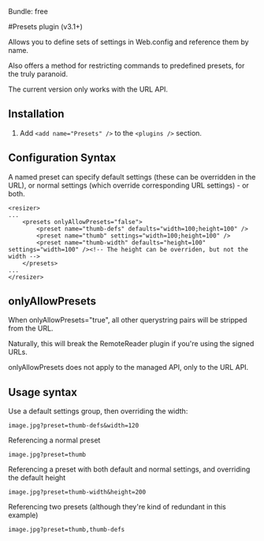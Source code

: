 Bundle: free

#Presets plugin (v3.1+)

Allows you to define sets of settings in Web.config and reference them by name.

Also offers a method for restricting commands to predefined presets, for the truly paranoid.

The current version only works with the URL API.

## Installation

1. Add `<add name="Presets" />` to the `<plugins />` section.

## Configuration Syntax

A named preset can specify default settings (these can be overridden in the URL), or normal settings (which override corresponding URL settings) - or both. 

	<resizer>
	...
		<presets onlyAllowPresets="false">
			<preset name="thumb-defs" defaults="width=100;height=100" />
			<preset name="thumb" settings="width=100;height=100" />
			<preset name="thumb-width" defaults="height=100" settings="width=100" /><!-- The height can be overriden, but not the width -->
		</presets>
	...
	</resizer>

## onlyAllowPresets

When onlyAllowPresets="true", all other querystring pairs will be stripped from the URL. 

Naturally, this will break the RemoteReader plugin if you're using the signed URLs. 

onlyAllowPresets does not apply to the managed API, only to the URL API.

## Usage syntax

Use a default settings group, then overriding the width:

	image.jpg?preset=thumb-defs&width=120

Referencing a normal preset

	image.jpg?preset=thumb

Referencing a preset with both default and normal settings, and overriding the default height

	image.jpg?preset=thumb-width&height=200

Referencing two presets (although they're kind of redundant in this example)

	image.jpg?preset=thumb,thumb-defs